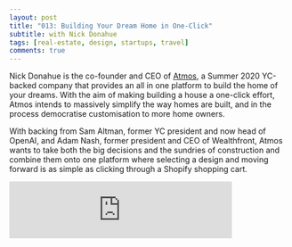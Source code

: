 ```yaml
---
layout: post
title: "013: Building Your Dream Home in One-Click"
subtitle: with Nick Donahue
tags: [real-estate, design, startups, travel]
comments: true
---
```


Nick Donahue is the co-founder and CEO of [Atmos](https://www.buildatmos.com/), a Summer 2020 YC-backed company that provides an all in one platform to build the home of your dreams. With the aim of making building a house a one-click effort, Atmos intends to massively simplify the way homes are built, and in the process democratise customisation to more home owners.

With backing from Sam Altman, former YC president and now head of OpenAI, and Adam Nash, former president and CEO of Wealthfront, Atmos wants to take both the big decisions and the sundries of construction and combine them onto one platform where selecting a design and moving forward is as simple as clicking through a Shopify shopping cart.

<iframe src="https://anchor.fm/herethefuture/embed/episodes/013-Building-Your-Dream-Home-in-One-Click---Nick-Donahue-eon6ek" height="102px" width="400px" frameborder="0" scrolling="no"></iframe>